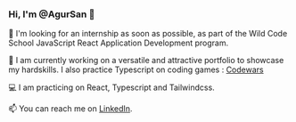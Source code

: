### Hi, I'm @AgurSan 👋

💼 I'm looking for an internship as soon as possible, as part of the Wild Code School JavaScript React Application Development program.

🌱 I am currently working on a versatile and attractive portfolio to showcase my hardskills. I also practice Typescript on coding games : [Codewars](https://www.codewars.com/users/AgurSan)

💻​ I am practicing on React, Typescript and Tailwindcss.

📫 You can reach me on [LinkedIn](https://www.linkedin.com/in/cl%C3%A9ment-sananikone/).
